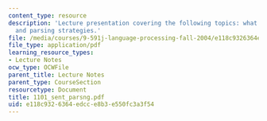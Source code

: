 ```yaml
---
content_type: resource
description: 'Lecture presentation covering the following topics: what is parsing?
  and parsing strategies.'
file: /media/courses/9-591j-language-processing-fall-2004/e118c9326364edcce8b3e550fc3a3f54_1101_sent_parsng.pdf
file_type: application/pdf
learning_resource_types:
- Lecture Notes
ocw_type: OCWFile
parent_title: Lecture Notes
parent_type: CourseSection
resourcetype: Document
title: 1101_sent_parsng.pdf
uid: e118c932-6364-edcc-e8b3-e550fc3a3f54
---
```

